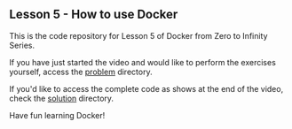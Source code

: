 ## Lesson 5 - How to use Docker

This is the code repository for Lesson 5 of Docker from Zero to Infinity Series.

If you have just started the video and would like to perform the exercises yourself, access the [problem](problem) directory.

If you'd like to access the complete code as shows at the end of the video, check the [solution](solution) directory.

Have fun learning Docker!

